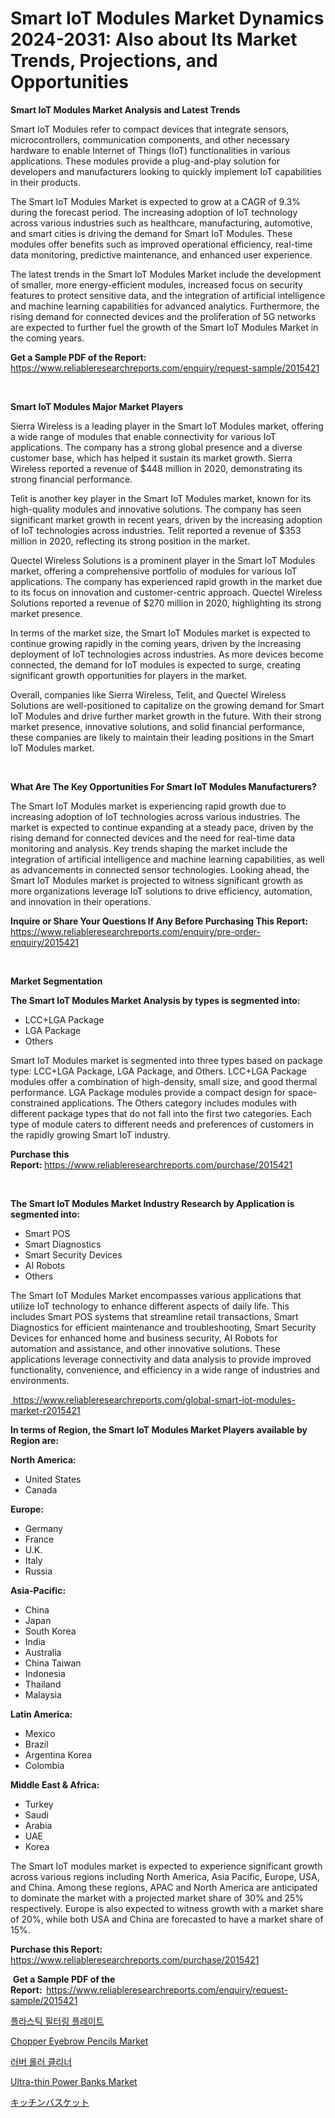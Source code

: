 <p><h1>Smart IoT Modules Market Dynamics 2024-2031: Also about Its Market Trends, Projections, and Opportunities</h1></p><p><strong>Smart IoT Modules Market Analysis and Latest Trends</strong></p>
<p><p>Smart IoT Modules refer to compact devices that integrate sensors, microcontrollers, communication components, and other necessary hardware to enable Internet of Things (IoT) functionalities in various applications. These modules provide a plug-and-play solution for developers and manufacturers looking to quickly implement IoT capabilities in their products.</p><p>The Smart IoT Modules Market is expected to grow at a CAGR of 9.3% during the forecast period. The increasing adoption of IoT technology across various industries such as healthcare, manufacturing, automotive, and smart cities is driving the demand for Smart IoT Modules. These modules offer benefits such as improved operational efficiency, real-time data monitoring, predictive maintenance, and enhanced user experience.</p><p>The latest trends in the Smart IoT Modules Market include the development of smaller, more energy-efficient modules, increased focus on security features to protect sensitive data, and the integration of artificial intelligence and machine learning capabilities for advanced analytics. Furthermore, the rising demand for connected devices and the proliferation of 5G networks are expected to further fuel the growth of the Smart IoT Modules Market in the coming years.</p></p>
<p><strong>Get a Sample PDF of the Report:&nbsp;</strong> <a href="https://www.reliableresearchreports.com/enquiry/request-sample/2015421">https://www.reliableresearchreports.com/enquiry/request-sample/2015421</a></p>
<p>&nbsp;</p>
<p><strong>Smart IoT Modules Major Market Players</strong></p>
<p><p>Sierra Wireless is a leading player in the Smart IoT Modules market, offering a wide range of modules that enable connectivity for various IoT applications. The company has a strong global presence and a diverse customer base, which has helped it sustain its market growth. Sierra Wireless reported a revenue of $448 million in 2020, demonstrating its strong financial performance.</p><p>Telit is another key player in the Smart IoT Modules market, known for its high-quality modules and innovative solutions. The company has seen significant market growth in recent years, driven by the increasing adoption of IoT technologies across industries. Telit reported a revenue of $353 million in 2020, reflecting its strong position in the market.</p><p>Quectel Wireless Solutions is a prominent player in the Smart IoT Modules market, offering a comprehensive portfolio of modules for various IoT applications. The company has experienced rapid growth in the market due to its focus on innovation and customer-centric approach. Quectel Wireless Solutions reported a revenue of $270 million in 2020, highlighting its strong market presence.</p><p>In terms of the market size, the Smart IoT Modules market is expected to continue growing rapidly in the coming years, driven by the increasing deployment of IoT technologies across industries. As more devices become connected, the demand for IoT modules is expected to surge, creating significant growth opportunities for players in the market.</p><p>Overall, companies like Sierra Wireless, Telit, and Quectel Wireless Solutions are well-positioned to capitalize on the growing demand for Smart IoT Modules and drive further market growth in the future. With their strong market presence, innovative solutions, and solid financial performance, these companies are likely to maintain their leading positions in the Smart IoT Modules market.</p></p>
<p>&nbsp;</p>
<p><strong>What Are The Key Opportunities For Smart IoT Modules Manufacturers?</strong></p>
<p><p>The Smart IoT Modules market is experiencing rapid growth due to increasing adoption of IoT technologies across various industries. The market is expected to continue expanding at a steady pace, driven by the rising demand for connected devices and the need for real-time data monitoring and analysis. Key trends shaping the market include the integration of artificial intelligence and machine learning capabilities, as well as advancements in connected sensor technologies. Looking ahead, the Smart IoT Modules market is projected to witness significant growth as more organizations leverage IoT solutions to drive efficiency, automation, and innovation in their operations.</p></p>
<p><strong>Inquire or Share Your Questions If Any Before Purchasing This Report:</strong> <a href="https://www.reliableresearchreports.com/enquiry/pre-order-enquiry/2015421">https://www.reliableresearchreports.com/enquiry/pre-order-enquiry/2015421</a></p>
<p>&nbsp;</p>
<p><strong>Market Segmentation</strong></p>
<p><strong>The Smart IoT Modules Market Analysis by types is segmented into:</strong></p>
<p><ul><li>LCC+LGA Package</li><li>LGA Package</li><li>Others</li></ul></p>
<p><p>Smart IoT Modules market is segmented into three types based on package type: LCC+LGA Package, LGA Package, and Others. LCC+LGA Package modules offer a combination of high-density, small size, and good thermal performance. LGA Package modules provide a compact design for space-constrained applications. The Others category includes modules with different package types that do not fall into the first two categories. Each type of module caters to different needs and preferences of customers in the rapidly growing Smart IoT industry.</p></p>
<p><strong>Purchase this Report:&nbsp;</strong><a href="https://www.reliableresearchreports.com/purchase/2015421">https://www.reliableresearchreports.com/purchase/2015421</a></p>
<p>&nbsp;</p>
<p><strong>The Smart IoT Modules Market Industry Research by Application is segmented into:</strong></p>
<p><ul><li>Smart POS</li><li>Smart Diagnostics</li><li>Smart Security Devices</li><li>AI Robots</li><li>Others</li></ul></p>
<p><p>The Smart IoT Modules Market encompasses various applications that utilize IoT technology to enhance different aspects of daily life. This includes Smart POS systems that streamline retail transactions, Smart Diagnostics for efficient maintenance and troubleshooting, Smart Security Devices for enhanced home and business security, AI Robots for automation and assistance, and other innovative solutions. These applications leverage connectivity and data analysis to provide improved functionality, convenience, and efficiency in a wide range of industries and environments.</p></p>
<p><a href="https://www.reliableresearchreports.com/global-smart-iot-modules-market-r2015421">&nbsp;https://www.reliableresearchreports.com/global-smart-iot-modules-market-r2015421</a></p>
<p><strong>In terms of Region, the Smart IoT Modules Market Players available by Region are:</strong></p>
<p>
    <p> <strong> North America: </strong>
        <ul>
            <li>United States</li>
            <li>Canada</li>
        </ul>
        </p> 
    <p> <strong> Europe: </strong>
        <ul>
            <li>Germany</li>
            <li>France</li>
            <li>U.K.</li>
            <li>Italy</li>
            <li>Russia</li>
        </ul>
        </p> 
    <p> <strong> Asia-Pacific: </strong>
        <ul>
            <li>China</li>
            <li>Japan</li>
            <li>South Korea</li>
            <li>India</li>
            <li>Australia</li>
            <li>China Taiwan</li>
            <li>Indonesia</li>
            <li>Thailand</li>
            <li>Malaysia</li>
        </ul>
        </p> 
    <p> <strong> Latin America: </strong>
        <ul>
            <li>Mexico</li>
            <li>Brazil</li>
            <li>Argentina Korea</li>
            <li>Colombia</li>
        </ul>
        </p> 
    <p> <strong> Middle East & Africa: </strong>
        <ul>
            <li>Turkey</li>
            <li>Saudi</li>
            <li>Arabia</li>
            <li>UAE</li>
            <li>Korea</li>
        </ul>
    </p>
    </p>
<p><p>The Smart IoT modules market is expected to experience significant growth across various regions including North America, Asia Pacific, Europe, USA, and China. Among these regions, APAC and North America are anticipated to dominate the market with a projected market share of 30% and 25% respectively. Europe is also expected to witness growth with a market share of 20%, while both USA and China are forecasted to have a market share of 15%.</p></p>
<p><strong>Purchase this Report: </strong><a href="https://www.reliableresearchreports.com/purchase/2015421">https://www.reliableresearchreports.com/purchase/2015421</a></p>
<p>&nbsp;<strong>Get a Sample PDF of the Report:&nbsp;&nbsp;</strong><a href="https://www.reliableresearchreports.com/enquiry/request-sample/2015421">https://www.reliableresearchreports.com/enquiry/request-sample/2015421</a></p>
<p><strong></strong></p>
<p><p><a href="https://medium.com/@kennayundt/%ED%94%8C%EB%9D%BC%EC%8A%A4%ED%8B%B1-%ED%95%84%ED%84%B0%EB%A7%81-%ED%94%8C%EB%A0%88%EC%9D%B4%ED%8A%B8-%EC%8B%9C%EC%9E%A5-%EA%B7%9C%EB%AA%A8-%EC%8B%9C%EC%9E%A5-%EC%84%B8%EB%B6%84%ED%99%94-%EC%8B%9C%EC%9E%A5-%EB%8F%99%ED%96%A5-%EB%B0%8F-%EC%84%B1%EC%9E%A5-%EB%B6%84%EC%84%9D-%EC%A0%84%EB%A7%9D%EC%9D%80-2031%EB%85%84%EA%B9%8C%EC%A7%80%EC%9E%85%EB%8B%88%EB%8B%A4-4e13f7b0d86b">플라스틱 필터링 플레이트</a></p><p><a href="https://github.com/caominhtri712020/Market-Research-Report-List-1/blob/main/chopper-eyebrow-pencils-market.md">Chopper Eyebrow Pencils Market</a></p><p><a href="https://github.com/risastia4/Market-Research-Report-List-1/blob/main/4416870156819.md">러버 롤러 클리너</a></p><p><a href="https://github.com/lamhaoka57/Market-Research-Report-List-1/blob/main/ultra-thin-power-banks-market.md">Ultra-thin Power Banks Market</a></p><p><a href="https://github.com/Alenaieme/Market-Research-Report-List-1/blob/main/4806338147612.md">キッチンバスケット</a></p></p>